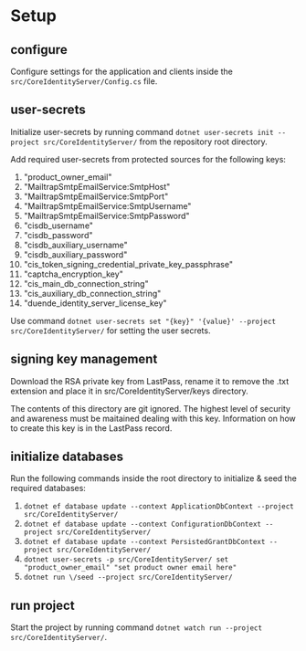 # Setup

## configure

Configure settings for the application and clients inside the `src/CoreIdentityServer/Config.cs` file.

## user-secrets

Initialize user-secrets by running command `dotnet user-secrets init --project src/CoreIdentityServer/` from the repository root directory.

Add required user-secrets from protected sources for the following keys:

1. "product_owner_email"
2. "MailtrapSmtpEmailService:SmtpHost"
3. "MailtrapSmtpEmailService:SmtpPort"
4. "MailtrapSmtpEmailService:SmtpUsername"
5. "MailtrapSmtpEmailService:SmtpPassword"
6. "cisdb_username"
7. "cisdb_password"
8. "cisdb_auxiliary_username"
9. "cisdb_auxiliary_password"
10. "cis_token_signing_credential_private_key_passphrase"
11. "captcha_encryption_key"
12. "cis_main_db_connection_string"
13. "cis_auxiliary_db_connection_string"
14. "duende_identity_server_license_key"

Use command `dotnet user-secrets set "{key}" '{value}' --project src/CoreIdentityServer/` for setting the user secrets.

## signing key management

Download the RSA private key from LastPass, rename it to remove the .txt extension and place it in src/CoreIdentityServer/keys directory.

The contents of this directory are git ignored. The highest level of security and awareness must be maitained dealing with this key. Information on how to create this key is in the LastPass record.

## initialize databases

Run the following commands inside the root directory to initialize & seed the required databases:

1. `dotnet ef database update --context ApplicationDbContext --project src/CoreIdentityServer/`
2. `dotnet ef database update --context ConfigurationDbContext --project src/CoreIdentityServer/`
3. `dotnet ef database update --context PersistedGrantDbContext --project src/CoreIdentityServer/`
4. `dotnet user-secrets -p src/CoreIdentityServer/ set "product_owner_email" "set product owner email here"`
4. `dotnet run \/seed --project src/CoreIdentityServer/`

## run project

Start the project by running command `dotnet watch run --project src/CoreIdentityServer/`.
 